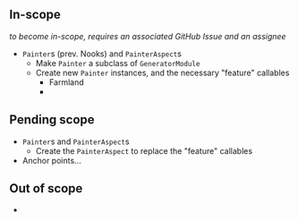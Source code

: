## In-scope
*to become in-scope, requires an associated GitHub Issue and an assignee*
- `Painter`s (prev. Nooks) and `PainterAspect`s
	- Make `Painter` a subclass of `GeneratorModule`
	- Create new `Painter` instances, and the necessary "feature" callables
		- Farmland
		- 

## Pending scope
- `Painter`s and `PainterAspect`s
	- Create the `PainterAspect` to replace the "feature" callables
- Anchor points...

## Out of scope
- 
